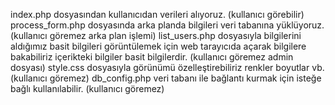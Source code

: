 index.php dosyasından kullanıcıdan verileri alıyoruz. (kullanıcı görebilir)
process_form.php dosyasında arka planda bilgileri veri tabanına yüklüyoruz. (kullanıcı göremez arka plan işlemi)
list_users.php dosyasıyla bilgilerini aldığımız basit bilgileri görüntülemek için web tarayıcıda açarak bilgilere bakabiliriz içerikteki bilgiler basit bilgilerdir. (kullanıcı göremez admin dosyası)
style.css dosyasıyla görünümü özelleştirebiliriz renkler boyutlar vb. (kullanıcı göremez)
db_config.php veri tabanı ile bağlantı kurmak için isteğe bağlı kullanılabilir. (kullanıcı göremez)
